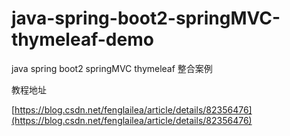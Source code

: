 # java-spring-boot2-springMVC-thymeleaf-demo
java spring boot2 springMVC thymeleaf 整合案例


教程地址

[https://blog.csdn.net/fenglailea/article/details/82356476](https://blog.csdn.net/fenglailea/article/details/82356476)